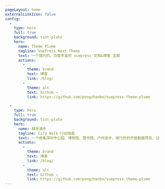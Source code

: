 ```yaml
---
pageLayout: home
externalLinkIcon: false
config:
  -
    type: hero
    full: true
    background: tint-plate
    hero:
      name: Theme Plume
      tagline: VuePress Next Theme
      text: 一个简约的，功能丰富的 vuepress 文档&博客 主题
      actions:
        -
          theme: brand
          text: 博客
          link: /blog/
        -
          theme: alt
          text: Github →
          link: https://github.com/pengzhanbo/vuepress-theme-plume

  -
    type: hero
    full: true
    background: tint-plate
    hero:
      name: 城市漫步
      tagline: City Walk 行动指南
      text: 一个收集深圳市公园、博物馆、图书馆、户外徒步、骑行的的开放数据项目，记录用脚步丈量城市开源项目。
      actions:
        -
          theme: brand
          text: 博客
          link: /blog/
        -
          theme: alt
          text: Github →
          link: https://github.com/pengzhanbo/vuepress-theme-plume
---
```


